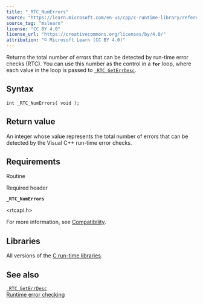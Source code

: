 ```yaml
---
title: "_RTC_NumErrors"
source: "https://learn.microsoft.com/en-us/cpp/c-runtime-library/reference/rtc-numerrors?view=msvc-170"
source_tag: "mslearn"
license: "CC BY 4.0"
license_url: "https://creativecommons.org/licenses/by/4.0/"
attribution: "© Microsoft Learn (CC BY 4.0)"
---
```

Returns the total number of errors that can be detected by run-time error checks (RTC). You can use this number as the control in a **`for`** loop, where each value in the loop is passed to [`_RTC_GetErrDesc`](https://learn.microsoft.com/en-us/cpp/c-runtime-library/reference/rtc-geterrdesc?view=msvc-170).

## Syntax

```
int _RTC_NumErrors( void );
```

## Return value

An integer whose value represents the total number of errors that can be detected by the Visual C++ run-time error checks.

## Requirements

Routine

Required header

**`_RTC_NumErrors`**

<rtcapi.h>

For more information, see [Compatibility](https://learn.microsoft.com/en-us/cpp/c-runtime-library/compatibility?view=msvc-170).

## Libraries

All versions of the [C run-time libraries](https://learn.microsoft.com/en-us/cpp/c-runtime-library/crt-library-features?view=msvc-170).

## See also

[`_RTC_GetErrDesc`](https://learn.microsoft.com/en-us/cpp/c-runtime-library/reference/rtc-geterrdesc?view=msvc-170)  
[Runtime error checking](https://learn.microsoft.com/en-us/cpp/c-runtime-library/run-time-error-checking?view=msvc-170)